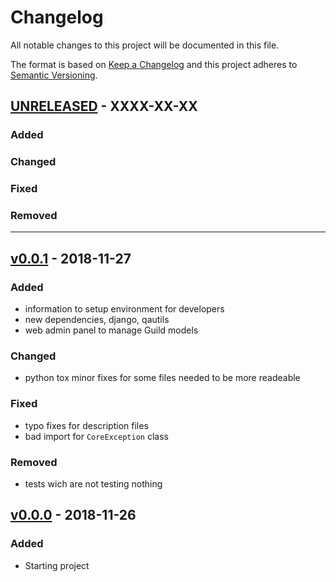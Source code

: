 # Changelog
All notable changes to this project will be documented in this file.

The format is based on [Keep a Changelog](http://keepachangelog.com/en/1.0.0/)
and this project adheres to [Semantic Versioning](http://semver.org/spec/v2.0.0.html).

## [UNRELEASED] - XXXX-XX-XX

### Added

### Changed

### Fixed

### Removed

---
## [v0.0.1] - 2018-11-27

### Added

- information to setup environment for developers
- new dependencies, django, qautils
- web admin panel to manage Guild models

### Changed

- python tox minor fixes for some files needed to be more readeable

### Fixed

- typo fixes for description files
- bad import for ``CoreException`` class

### Removed

- tests wich are not testing nothing

## [v0.0.0] - 2018-11-26

### Added

- Starting project


[Unreleased]: https://github.com/RealImperialGames/BDOC-guildmanager/compare/v0.0.0...HEAD
[v0.0.1]: https://github.com/RealImperialGames/BDOC-guildmanager/compare/v0.0.0...v0.0.1
[v0.0.0]: https://github.com/RealImperialGames/BDOC-guildmanager/compare/v0.0.0...HEAD
